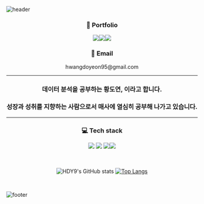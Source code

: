 ![header](https://capsule-render.vercel.app/api?type=waving&color=gradient&height=300&section=header&text=Have%20a%20good%20time&desc=DoYeon's%20GitHub%20Profile&fontSize=65&descSize=20&descAlign=65&descAlignY=63)
  
  
<div align = "center"> <h3>📓 Portfolio</h3> </div>
<div align = "center"><a href="https://github.com/HDY9?tab=repositories"><img src="https://img.shields.io/badge/Follow&Fork-181717?style=flat&logo=GitHub&logoColor=white"/></a><img src="https://img.shields.io/badge/Notion-000000?style=flat&logo=Notion&logoColor=white"/><a href="https://drive.google.com/drive/folders/1jCxIfQ9-u6naxF36o6T-PR9IdXAL_vi2?usp=share_link"><img src="https://img.shields.io/badge/Google Drive-4285F4?style=flat&logo=Google Drive&logoColor=black"/></a></div>
              
  
  
  
<div align = "center"> <h3>📧 Email</h3> </div>
<div align = "center">hwangdoyeon95@gmail.com</div>
  
  
---

<div align = "center"><h3>데이터 분석을 공부하는 황도연, 이라고 합니다.</h3></div>
<div align = "center"> <h3>성장과 성취를 지향하는 사람으로서 매사에 열심히 공부해 나가고 있습니다.</h3></div>

---
  
  
<div align = "center"><h3>💻 Tech stack</h3></div>
<div align = "center"> <img src="https://img.shields.io/badge/Python-3776AB?style=flat&logo=Python&logoColor=white"/> <img src="https://img.shields.io/badge/Pandas-150458?style=flat&logo=pandas&logoColor=white"/> <img src="https://img.shields.io/badge/MySQL-4479A1?style=flat&logo=MySQL&logoColor=white"/><img src="https://img.shields.io/badge/Excel-217346?style=flat&logo=Microsoft Excel&logoColor=white"/></div>
     
<br/>
<br/>
     
<div align="center"> 
  
![HDY9's GitHub stats](https://github-readme-stats.vercel.app/api?username=HDY9&show_icons=true&theme=tokyonight)  [![Top Langs](https://github-readme-stats.vercel.app/api/top-langs/?username=HDY9&langs_count=8)](https://github.com/HDY9/github-readme-stats)

</div>
<br/>

![footer](https://capsule-render.vercel.app/api?type=waving&color=gradient&section=footer)
